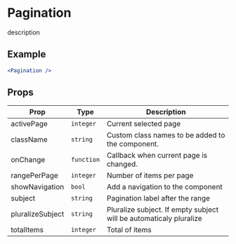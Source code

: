 # Pagination

description

## Example

```jsx
<Pagination />
```

## Props

| Prop             | Type       | Description                                                        |
| ---------------- | ---------- | ------------------------------------------------------------------ |
| activePage       | `integer`  | Current selected page                                              |
| className        | `string`   | Custom class names to be added to the component.                   |
| onChange         | `function` | Callback when current page is changed.                             |
| rangePerPage     | `integer`  | Number of items per page                                           |
| showNavigation   | `bool`     | Add a navigation to the component                                  |
| subject          | `string`   | Pagination label after the range                                   |
| pluralizeSubject | `string`   | Pluralize subject. If empty subject will be automaticaly pluralize |
| totalItems       | `integer`  | Total of items                                                     |
